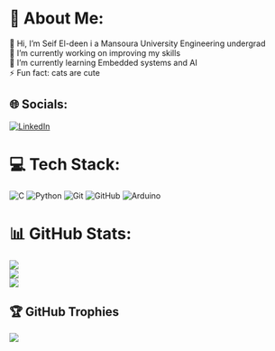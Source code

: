 <!---
zorkano/zorkano is a ✨ special ✨ repository because its `README.md` (this file) appears on your GitHub profile.
You can click the Preview link to take a look at your changes.
--->
# 💫 About Me:
👋 Hi, I’m Seif El-deen i a Mansoura University Engineering undergrad<br>🔭 I’m currently working on improving my skills<br>🌱 I’m currently learning Embedded systems and AI<br>⚡ Fun fact: cats are cute


## 🌐 Socials:
[![LinkedIn](https://img.shields.io/badge/LinkedIn-%230077B5.svg?logo=linkedin&logoColor=white)](https://linkedin.com/in/linkedin.com/in/seif-el-deen-mahmoud-89493424b) 

# 💻 Tech Stack:
![C](https://img.shields.io/badge/c-%2300599C.svg?style=for-the-badge&logo=c&logoColor=white) ![Python](https://img.shields.io/badge/python-3670A0?style=for-the-badge&logo=python&logoColor=ffdd54) ![Git](https://img.shields.io/badge/git-%23F05033.svg?style=for-the-badge&logo=git&logoColor=white) ![GitHub](https://img.shields.io/badge/github-%23121011.svg?style=for-the-badge&logo=github&logoColor=white) ![Arduino](https://img.shields.io/badge/-Arduino-00979D?style=for-the-badge&logo=Arduino&logoColor=white)
# 📊 GitHub Stats:
![](https://github-readme-stats.vercel.app/api?username=zorkano&theme=dark&hide_border=false&include_all_commits=true&count_private=false)<br/>
![](https://nirzak-streak-stats.vercel.app/?user=zorkano&theme=dark&hide_border=false)<br/>
![](https://github-readme-stats.vercel.app/api/top-langs/?username=zorkano&theme=dark&hide_border=false&include_all_commits=true&count_private=false&layout=compact)

## 🏆 GitHub Trophies
![](https://github-profile-trophy.vercel.app/?username=zorkano&theme=dark&no-frame=false&no-bg=true&margin-w=4)

<!-- Proudly created with GPRM ( https://gprm.itsvg.in ) -->

